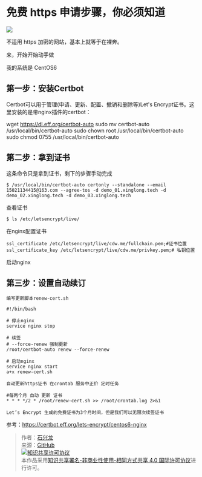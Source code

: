 # 免费 https 申请步骤，你必须知道
![](https://xinglong.tech/access/003/demo_03_01.jpg)

不适用 https 加密的网站，基本上就等于在裸奔。

来，开始开始动手做

我的系统是 CentOS6

## 第一步：安装Certbot
Certbot可以用于管理(申请、更新、配置、撤销和删除等)Let's Encrypt证书。这里安装的是带nginx插件的certbot：

wget https://dl.eff.org/certbot-auto
sudo mv certbot-auto /usr/local/bin/certbot-auto
sudo chown root /usr/local/bin/certbot-auto
sudo chmod 0755 /usr/local/bin/certbot-auto

## 第二步：拿到证书
这条命令只是拿到证书，剩下的步骤手动完成

    $ /usr/local/bin/certbot-auto certonly --standalone --email 15021134415@163.com --agree-tos -d demo_01.xinglong.tech -d demo_02.xinglong.tech -d demo_03.xinglong.tech

查看证书

    $ ls /etc/letsencrypt/live/

在nginx配置证书

    ssl_certificate /etc/letsencrypt/live/cdw.me/fullchain.pem;#证书位置
    ssl_certificate_key /etc/letsencrypt/live/cdw.me/privkey.pem;# 私钥位置

启动nginx

## 第三步：设置自动续订

```
编写更新脚本renew-cert.sh

#!/bin/bash

# 停止nginx
service nginx stop

# 续签
# --force-renew 强制更新
/root/certbot-auto renew --force-renew

# 启动nginx
service nginx start
a+x renew-cert.sh

自动更新https证书 在crontab 服务中正价 定时任务

#每两个月 自动 更新 证书
* * * */2 * /root/renew-cert.sh >> /root/crontab.log 2>&1

Let’s Encrypt 生成的免费证书为3个月时间，但是我们可以无限次续签证书
```

参考：https://certbot.eff.org/lets-encrypt/centos6-nginx

> 作者：[石兴龙](https://xinglong.tech/)<br/>
> 来源：[GitHub](https://github.com/shixinglong007/shixinglong007.github.io)<br/>
>  <a rel="license" href="http://creativecommons.org/licenses/by-nc-sa/4.0/"><img alt="知识共享许可协议" style="border-width:0" src="https://i.creativecommons.org/l/by-nc-sa/4.0/88x31.png" /></a><br/>
>  本作品采用<a rel="license" href="http://creativecommons.org/licenses/by-nc-sa/4.0/">知识共享署名-非商业性使用-相同方式共享 4.0 国际许可协议</a>进行许可。